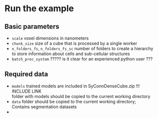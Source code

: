 # Run the example

## Basic parameters
* `scale` voxel dimensions in nanometers
* `chunk_size` size of a cube that is processed by a single worker
* `n_folders_fs`, `n_folders_fs_sc` number of folders to create 
a hierarchy to store information about cells and  sub-cellular structures
* `batch_proc_system` ????? is it clear for an experienced python user ???
  
  
## Required data
* `models`  trained models are included in SyConnDenseCube.zip !!! INCLUDE LINK  \
folder with models should be copied to the current working directory
* `data` folder should be copied to the current working directory;  \
Contains segmentation datasets
* 